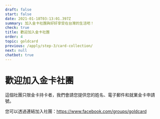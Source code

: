 ```yaml
---
draft: false
start: false
date: 2021-01-18T03:13:01.397Z
summary: 加入金卡社團與好好享受在台灣的生活吧！
check: true
title: 歡迎加入金卡社團
order: 4
topic: goldcard
previous: /apply/step-3/card-collection/
next: null
chatbot: true
---
```

# 歡迎加入金卡社團

這個社團只限金卡持卡者，我們會請您提供您的姓名、電子郵件和就業金卡申請號。

您可以透過連結加入社團：<https://www.facebook.com/groups/goldcard>
